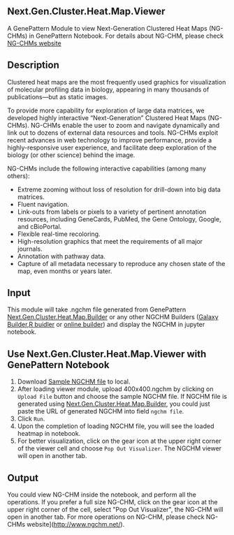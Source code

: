 ## 	Next.Gen.Cluster.Heat.Map.Viewer
A GenePattern Module to view Next-Generation Clustered Heat Maps (NG-CHMs) in GenePattern Notebook.
For details about NG-CHM, please check [NG-CHMs website](http://www.ngchm.net/)

## Description
Clustered heat maps are the most frequently used graphics for visualization of molecular profiling data in biology, appearing in many thousands of publications—but as static images.

To provide more capability for exploration of large data matrices, we developed highly interactive “Next-Generation” Clustered Heat Maps (NG-CHMs). NG-CHMs enable the user to zoom and navigate dynamically and link out to dozens of external data resources and tools. NG-CHMs exploit recent advances in web technology to improve performance, provide a highly-responsive user experience, and facilitate deep exploration of the biology (or other science) behind the image.

NG-CHMs include the following interactive capabilities (among many others):

* Extreme zooming without loss of resolution for drill-down into big data matrices.
* Fluent navigation.
* Link-outs from labels or pixels to a variety of pertinent annotation resources, including GeneCards, PubMed, the Gene Ontology, Google, and cBioPortal.
* Flexible real-time recoloring.
* High-resolution graphics that meet the requirements of all major journals.
* Annotation with pathway data.
* Capture of all metadata necessary to reproduce any chosen state of the map, even months or years later.

## Input
This module will take .ngchm file generated from GenePattern [Next.Gen.Cluster.Heat.Map.Builder](https://md-anderson-bioinformatics.github.io/GenePattern_NGCHM_BasicBuilder/) or any other NGCHM Builders ([Galaxy Builder](https://github.com/MD-Anderson-Bioinformatics/NG-CHM_Galaxy),[R buidler](https://github.com/MD-Anderson-Bioinformatics/NGCHM-R) or [online builder](http://build.ngchm.net/NGCHM-web-builder/)) and display the NGCHM in jupyter notebook.

## Use Next.Gen.Cluster.Heat.Map.Viewer with GenePattern Notebook 
1. Download [Sample NGCHM file](https://github.com/MD-Anderson-Bioinformatics/GenePattern_NGCHM_Viewer/blob/master/test_data/400x400.ngchm) to local.
2. After loading viewer module, upload 400x400.ngchm by clicking on ```Upload File``` button and choose the sample NGCHM file. If NGCHM file is generated using [Next.Gen.Cluster.Heat.Map.Builder](https://md-anderson-bioinformatics.github.io/GenePattern_NGCHM_BasicBuilder/), you could just paste the URL of generated NGCHM into field ```ngchm file```.
3. Click ```Run```.
4. Upon the completion of loading NGCHM file, you will see the loaded heatmap in notebook. 
5. For better visualization, click on the gear icon at the upper right corner of the viewer cell and choose ```Pop Out Visualizer```. The NGCHM viewer will open in another tab. 

## Output
You could view NG-CHM inside the notebook, and perform all the operations. If you prefer a full size NG-CHM, click on the gear icon at the upper right corner of the cell, select "Pop Out Visualizer", the NG-CHM will open in another tab. For more operations on NG-CHM, please check NG-CHMs website](http://www.ngchm.net/).


